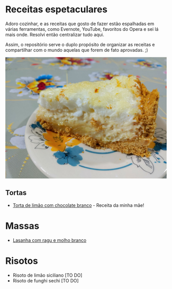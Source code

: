 # Receitas espetaculares

Adoro cozinhar, e as receitas que gosto de fazer estão espalhadas em várias ferramentas, como Evernote, YouTube, favoritos do Opera e sei lá mais onde. Resolvi então centralizar tudo aqui.

Assim, o repositório serve o duplo propósito de organizar as receitas e compartilhar com o mundo aquelas que forem de fato aprovadas. ;)

![Fatia da torta de limão montada](/tortas/torta-limao-chocolate-branco/img/fatia.jpg)

## Tortas

- [Torta de limão com chocolate branco](/tortas/torta-limao-chocolate-branco/index.md) - Receita da minha mãe!

# Massas

- [Lasanha com ragu e molho branco](/massas/lasanha-com-ragu-e-molho-branco/index.md)

# Risotos

- Risoto de limão siciliano [TO DO]
- Risoto de funghi sechi [TO DO]
